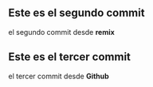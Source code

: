 ## Este es el segundo commit

el segundo commit desde **remix**

## Este es el tercer commit

el tercer commit desde **Github**
